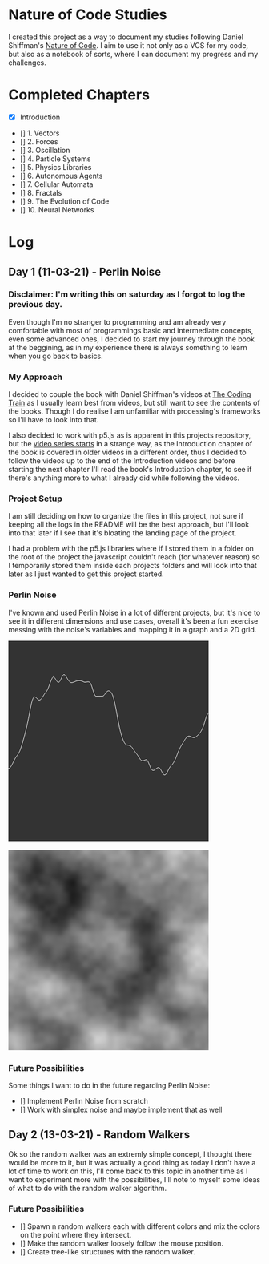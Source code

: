 # Nature of Code Studies

I created this project as a way to document my studies following Daniel Shiffman's [Nature of Code](https://natureofcode.com/). I aim to use it not only as a VCS for my code, but also as a notebook of sorts, where I can document my progress and my challenges.

# Completed Chapters
- [x] Introduction
- [] 1. Vectors
- [] 2. Forces
- [] 3. Oscillation
- [] 4. Particle Systems
- [] 5. Physics Libraries
- [] 6. Autonomous Agents
- [] 7. Cellular Automata
- [] 8. Fractals
- [] 9. The Evolution of Code
- [] 10. Neural Networks

# Log

## Day 1 (11-03-21) - Perlin Noise
### Disclaimer: I'm writing this on saturday as I forgot to log the previous day.

Even though I'm no stranger to programming and am already very comfortable with most of programmings basic and intermediate concepts, even some advanced ones, I decided to start my journey through the book at the beggining, as in my experience there is always something to learn when you go back to basics.

### My Approach
I decided to couple the book with Daniel Shiffman's videos at [The Coding Train](https://www.youtube.com/channel/UCvjgXvBlbQiydffZU7m1_aw/featured) as I usually learn best from videos, but still want to see the contents of the books. Though I do realise I am unfamiliar with processing's frameworks so I'll have to look into that.

I also decided to work with p5.js as is apparent in this projects repository, but the [video series starts](https://www.youtube.com/playlist?list=PLRqwX-V7Uu6ZV4yEcW3uDwOgGXKUUsPOM) in a strange way, as the Introduction chapter of the book is covered in older videos in a different order, thus I decided to follow the videos up to the end of the Introduction videos and before starting the next chapter I'll read the book's Introduction chapter, to see if there's anything more to what I already did while following the videos.

### Project Setup
I am still deciding on how to organize the files in this project, not sure if keeping all the logs in the README will be the best approach, but I'll look into that later if I see that it's bloating the landing page of the project.

I had a problem with the p5.js libraries where if I stored them in a folder on the root of the project the javascript couldn't reach (for whatever reason) so I temporarily stored them inside each projects folders and will look into that later as I just wanted to get this project started.

### Perlin Noise
I've known and used Perlin Noise in a lot of different projects, but it's nice to see it in different dimensions and use cases, overall it's been a fun exercise messing with the noise's variables and mapping it in a graph and a 2D grid.

![A 2D graph of Perlin Noise over time](log/images/perlin_noise_2d_graph.png)

![A Smooth Perlin Noise Texture](log/images/perlin_smooth_texture.png)

### Future Possibilities
Some things I want to do in the future regarding Perlin Noise:

- [] Implement Perlin Noise from scratch
- [] Work with simplex noise and maybe implement that as well


## Day 2 (13-03-21) - Random Walkers

Ok so the random walker was an extremly simple concept, I thought there would be more to it, but it was actually a good thing as today I don't have a lot of time to work on this, I'll come back to this topic in another time as I want to experiment more with the possibilities, I'll note to myself some ideas of what to do with the random walker algorithm.

### Future Possibilities

- [] Spawn n random walkers each with different colors and mix the colors on the point where they intersect.
- [] Make the random walker loosely follow the mouse position.
- [] Create tree-like structures with the random walker.